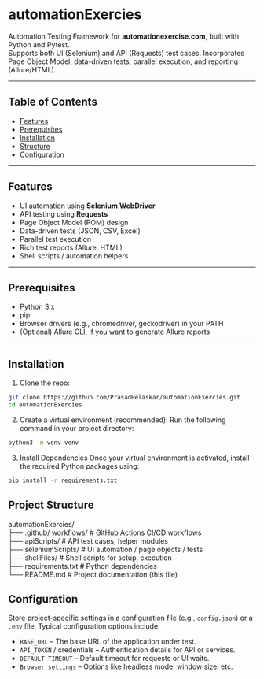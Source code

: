 # automationExercies

Automation Testing Framework for **automationexercise.com**, built with Python and Pytest.  
Supports both UI (Selenium) and API (Requests) test cases. Incorporates Page Object Model, data-driven tests, parallel execution, and reporting (Allure/HTML).  

---

## Table of Contents

- [Features](https://github.com/PrasadHelaskar/automationExercies?tab=readme-ov-file#features)
- [Prerequisites](https://github.com/PrasadHelaskar/automationExercies?tab=readme-ov-file#prerequisites)
- [Installation](https://github.com/PrasadHelaskar/automationExercies?tab=readme-ov-file#installation)
- [Structure](https://github.com/PrasadHelaskar/automationExercies?tab=readme-ov-file#project-structure)
- [Configuration](https://github.com/PrasadHelaskar/automationExercies?tab=readme-ov-file#configuration)

---

## Features

- UI automation using **Selenium WebDriver**  
- API testing using **Requests**  
- Page Object Model (POM) design  
- Data-driven tests (JSON, CSV, Excel)  
- Parallel test execution  
- Rich test reports (Allure, HTML)  
- Shell scripts / automation helpers  

---

## Prerequisites

- Python 3.x  
- pip  
- Browser drivers (e.g., chromedriver, geckodriver) in your PATH  
- (Optional) Allure CLI, if you want to generate Allure reports  

---

## Installation

1. Clone the repo:

```bash
git clone https://github.com/PrasadHelaskar/automationExercies.git
cd automationExercies
```

2. Create a virtual environment (recommended):
Run the following command in your project directory:

```bash
python3 -m venv venv
```

3. Install Dependencies
Once your virtual environment is activated, install the required Python packages using:

```bash
pip install -r requirements.txt
```

## Project Structure

automationExercies/ </br> 
├── .github/ workflows/ # GitHub Actions CI/CD workflows </br> 
├── apiScripts/ # API test cases, helper modules </br> 
├── seleniumScripts/ # UI automation / page objects / tests </br> 
├── shellFiles/ # Shell scripts for setup, execution </br> 
├── requirements.txt # Python dependencies </br> 
└── README.md # Project documentation (this file) </br>

 ## Configuration

Store project-specific settings in a configuration file (e.g., `config.json`) or a `.env` file. Typical configuration options include:

- `BASE_URL` – The base URL of the application under test.  
- `API_TOKEN` / credentials – Authentication details for API or services.  
- `DEFAULT_TIMEOUT` – Default timeout for requests or UI waits.  
- `Browser settings` – Options like headless mode, window size, etc.

